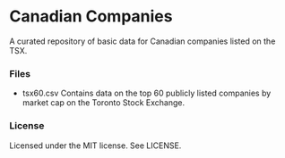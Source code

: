 # Canadian Companies

A curated repository of basic data for Canadian companies listed on the TSX.

### Files

- tsx60.csv Contains data on the top 60 publicly listed companies by market cap on the Toronto Stock Exchange.

### License

Licensed under the MIT license. See LICENSE.

